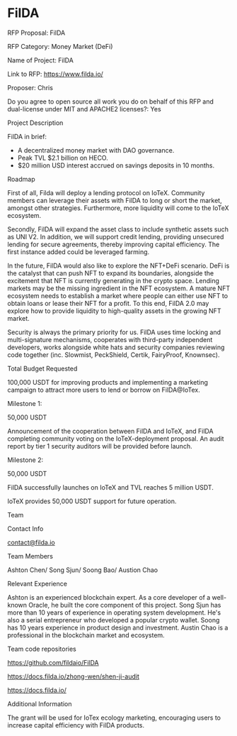 # **FilDA**

RFP Proposal: FilDA

RFP Category: Money Market (DeFi)

Name of Project: FilDA

Link to RFP: https://www.filda.io/

Proposer: Chris 

Do you agree to open source all work you do on behalf of this RFP and dual-license under MIT and APACHE2 licenses?: Yes



Project Description

FilDA in brief:

- A decentralized money market with DAO governance.
- Peak TVL $2.1 billion on HECO.
- $20 million USD interest accrued on savings deposits in 10 months.



Roadmap

First of all, Filda will deploy a lending protocol on IoTeX. Community members can leverage their assets with FilDA to long or short the market, amongst other strategies. Furthermore, more liquidity will come to the IoTeX ecosystem.

Secondly, FilDA will expand the asset class to include synthetic assets such as UNI V2. In addition, we will support credit lending, providing unsecured lending for secure agreements, thereby improving capital efficiency. The first instance added could be leveraged farming. 

In the future, FilDA would also like to explore the NFT+DeFi scenario. DeFi is the catalyst that can push NFT to expand its boundaries, alongside the excitement that NFT is currently generating in the crypto space. Lending markets may be the missing ingredient in the NFT ecosystem. A mature NFT ecosystem needs to establish a market where people can either use NFT to obtain loans or lease their NFT for a profit. To this end, FilDA 2.0 may explore how to provide liquidity to high-quality assets in the growing NFT market. 

Security is always the primary priority for us. FilDA uses time locking and multi-signature mechanisms, cooperates with third-party independent developers, works alongside white hats and security companies reviewing code together (inc. Slowmist, PeckShield, Certik, FairyProof, Knownsec). 


Total Budget Requested

100,000 USDT for improving products and implementing a marketing campaign to attract more users to lend or borrow on FilDA@IoTex.


Milestone 1:

50,000 USDT

Announcement of the cooperation between FilDA and IoTeX, and FilDA completing community voting on the IoTeX-deployment proposal. An audit report by tier 1 security auditors will be provided before launch.



Milestone 2:

50,000 USDT

FilDA successfully launches on IoTeX and TVL reaches 5 million USDT.

IoTeX provides 50,000 USDT support for future operation.



Team

Contact Info

[contact@filda.io](contact@filda.io)



Team Members

Ashton Chen/ Song Sjun/ Soong Bao/ Austion Chao

Relevant Experience

Ashton is an experienced blockchain expert. As a core developer of a well-known Oracle, he built the core component of this project. Song Sjun has more than 10 years of experience in operating system development. He's also a serial entrepreneur who developed a popular crypto wallet. Soong has 10 years experience in product design and investment. Austin Chao is a professional in the blockchain market and ecosystem. 



Team code repositories

https://github.com/fildaio/FilDA

https://docs.filda.io/zhong-wen/shen-ji-audit

https://docs.filda.io/



Additional Information

The grant will be used for IoTex ecology marketing, encouraging users to increase capital efficiency with FilDA products.


